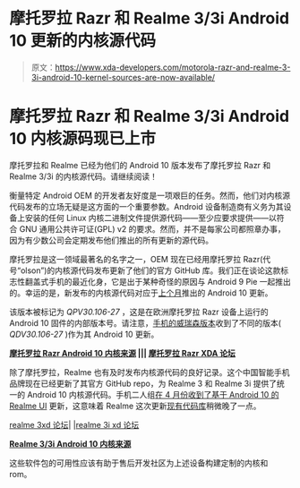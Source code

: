 # 摩托罗拉 Razr 和 Realme 3/3i Android 10 更新的内核源代码

> 原文：<https://www.xda-developers.com/motorola-razr-and-realme-3-3i-android-10-kernel-sources-are-now-available/>

# 摩托罗拉 Razr 和 Realme 3/3i Android 10 内核源码现已上市

摩托罗拉和 Realme 已经为他们的 Android 10 版本发布了摩托罗拉 Razr 和 Realme 3/3i 的内核源代码。请继续阅读！

衡量特定 Android OEM 的开发者友好度是一项艰巨的任务。然而，他们对内核源代码发布的立场无疑是这方面的一个重要参数。Android 设备制造商有义务为其设备上安装的任何 Linux 内核二进制文件提供源代码——至少应要求提供——以符合 GNU 通用公共许可证(GPL) v2 的要求。然而，并不是每家公司都照章办事，因为有少数公司会定期发布他们推出的所有更新的源代码。

摩托罗拉是这一领域最著名的名字之一，OEM 现在已经用摩托罗拉 Razr(代号“olson”)的内核源代码发布更新了他们的官方 GitHub 库。我们正在谈论这款标志性翻盖式手机的最近化身，它是出于某种奇怪的原因与 Android 9 Pie 一起推出的。幸运的是，新发布的内核源代码对应于[上个月](https://www.xda-developers.com/android-10-rolls-out-to-the-motorola-razr-with-new-quick-view-features-and-more-app-integrations/)推出的 Android 10 更新。

该版本被标记为 *QPV30.106-27* ，这是在欧洲摩托罗拉 Razr 设备上运行的 Android 10 固件的内部版本号。请注意，[手机的威瑞森版本](https://www.anrdoezrs.net/links/100122946/type/dlg/sid/UUxdaUeUpU28917/https://www.verizon.com/smartphones/motorola/)收到了不同的版本( *QDV30.106-27* )作为其 Android 10 更新。

**[摩托罗拉 Razr Android 10 内核来源](https://github.com/MotorolaMobilityLLC/kernel-msm/releases/tag/MMI-QPV30.106-27) ||| [摩托罗拉 Razr XDA 论坛](https://forum.xda-developers.com/razr-2019)**

除了摩托罗拉，Realme 也有及时发布内核源代码的良好记录。这个中国智能手机品牌现在已经更新了其官方 GitHub repo，为 Realme 3 和 Realme 3i 提供了统一的 Android 10 内核源代码。手机二人组[在 4 月份收到了基于 Android 10 的 Realme UI](https://www.xda-developers.com/realme-3-3i-ui-android-10-official-update/) 更新，这意味着 Realme 这次更新[现有代码库](https://www.xda-developers.com/realme-3-2-pro-1-u1-kernel-sources/)稍微晚了一点。

[realme 3xd 论坛](https://forum.xda-developers.com/realme-3)| |[realme 3i xd 论坛](https://forum.xda-developers.com/realme-3i)

**[Realme 3/3i Android 10 内核来源](https://github.com/realme-kernel-opensource/realme3-3i-AndroidQ-kernel-source)**

这些软件包的可用性应该有助于售后开发社区为上述设备构建定制的内核和 rom。